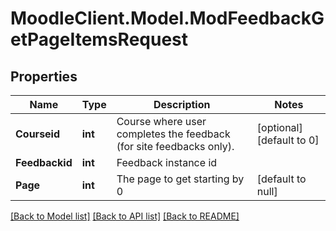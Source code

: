 # MoodleClient.Model.ModFeedbackGetPageItemsRequest

## Properties

Name | Type | Description | Notes
------------ | ------------- | ------------- | -------------
**Courseid** | **int** | Course where user completes the feedback (for site feedbacks only). | [optional] [default to 0]
**Feedbackid** | **int** | Feedback instance id | 
**Page** | **int** | The page to get starting by 0 | [default to null]

[[Back to Model list]](../README.md#documentation-for-models) [[Back to API list]](../README.md#documentation-for-api-endpoints) [[Back to README]](../README.md)

